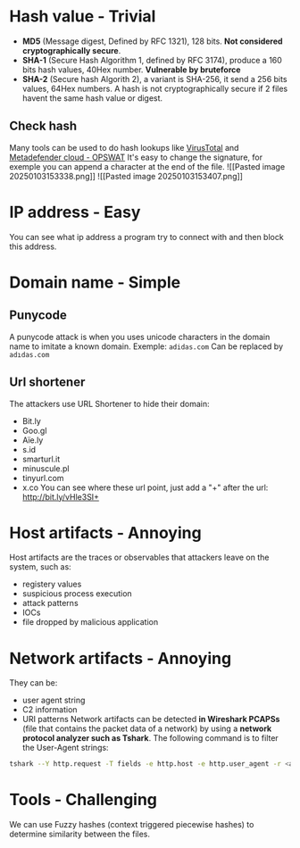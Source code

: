 # Hash value - Trivial
- **MD5** (Message digest, Defined by RFC 1321), 128 bits. **Not considered cryptographically secure**.
- **SHA-1** (Secure Hash Algorithm 1, defined by RFC 3174), produce a 160 bits hash values, 40Hex number. **Vulnerable by bruteforce**
- **SHA-2** (Secure hash Algorith 2), a variant is SHA-256, it send a 256 bits values, 64Hex numbers.
A hash is not cryptographically secure if 2 files havent the same hash value or digest.
## Check hash
Many tools can be used to do hash lookups like [VirusTotal](https://www.virustotal.com/gui/home/upload) and [Metadefender cloud - OPSWAT](https://metadefender.opswat.com/)
It's easy to change the signature, for exemple you can append a character at the end of the file.
![[Pasted image 20250103153338.png]]
![[Pasted image 20250103153407.png]]
# IP address - Easy
You can see what ip address a program try to connect with and then block this address.
# Domain name - Simple
## Punycode
A punycode attack is when you uses unicode characters in the domain name to imitate a known domain.
Exemple:
`adidas.com`
Can be replaced by
`adıdas.com`
## Url shortener
The attackers use URL Shortener to hide their domain:
- Bit.ly
- Goo.gl
- Aïe.ly
- s.id
- smarturl.it
- minuscule.pl
- tinyurl.com
- x.co
You can see where these url point, just add a "+" after the url:
http://bit.ly/vHle3SI+
# Host artifacts - Annoying
Host artifacts are the traces or observables that attackers leave on the system, such as:
- registery values
- suspicious process execution
- attack patterns
- IOCs
- file dropped by malicious application
# Network artifacts - Annoying
They can be:
- user agent string
- C2 information
- URI patterns
Network artifacts can be detected **in Wireshark PCAPSs** (file that contains the packet data of a network) by using a **network protocol analyzer such as Tshark**.
The following command is to filter the User-Agent strings:
```bash
tshark --Y http.request -T fields -e http.host -e http.user_agent -r <analysis_file.pcap>
```
# Tools - Challenging
We can use Fuzzy hashes (context triggered piecewise hashes) to determine similarity between the files.